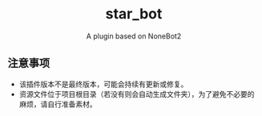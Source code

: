 <div align="center">

# star_bot

A plugin based on NoneBot2

</div>

## 注意事项
- 该插件版本不是最终版本，可能会持续有更新或修复。
- 资源文件位于项目根目录（若没有则会自动生成文件夹），为了避免不必要的麻烦，请自行准备素材。